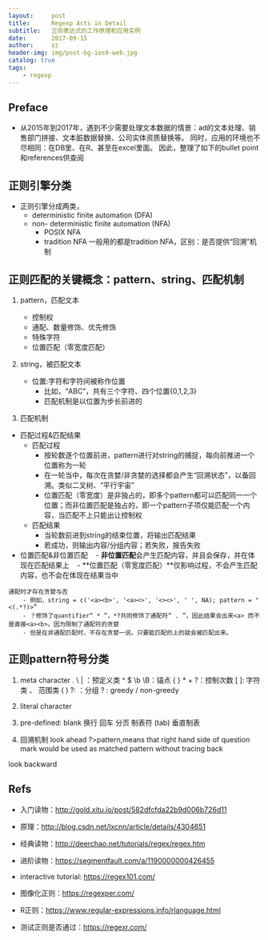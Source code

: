 ```yaml
---
layout:     post
title:      Regexp Acts in Detail 
subtitle:   正则表达式的工作原理和应用实例
date:       2017-09-15
author:     zz
header-img: img/post-bg-ios9-web.jpg
catalog: true
tags:
    - regexp
---
```




## Preface
- 从2015年到2017年，遇到不少需要处理文本数据的情景：ad的文本处理、销售部门拼接、文本脏数据替换、公司实体资质替换等。
同时，应用的环境也不尽相同：在DB里、在R、甚至在excel里面。
因此，整理了如下的bullet point和references供查阅

## 正则引擎分类
- 正则引擎分成两类，
    - deterministic finite automation (DFA)
    - non- deterministic finite automation (NFA)
        - POSIX NFA
        - tradition NFA
一般用的都是tradition NFA，区别：是否提供“回溯”机制

## 正则匹配的关键概念：pattern、string、匹配机制
1. pattern，匹配文本
    - 控制权
    - 通配、数量修饰、优先修饰
    - 特殊字符
    - 位置匹配（零宽度匹配）

2. string，被匹配文本
    - 位置:字符和字符间被称作位置 
      - 比如，“ABC”，共有三个字符、四个位置{0,1,2,3}
      - 匹配机制是以位置为步长前进的

3. 匹配机制
- 匹配过程&匹配结果
    - 匹配过程
        - 按轮数逐个位置前进，pattern进行对string的捕捉，每向前推进一个位置称为一轮
        - 在一轮当中，每次在贪婪/非贪婪的选择都会产生“回溯状态”，以备回溯。类似二叉树、“平行宇宙”
        - 位置匹配（零宽度）是非独占的，即多个pattern都可以匹配同一一个位置；而非位置匹配是独占的，即一个pattern子项仅能匹配一个内容，当匹配不上只能出让控制权
    - 匹配结果
        - 当轮数前进到string的结束位置，将输出匹配结果
        - 若成功，则输出内容/分组内容；若失败，报告失败
- 位置匹配&非位置匹配
    - **非位置匹配**会产生匹配内容，并且会保存，并在体现在匹配结果上
    - **位置匹配（零宽度匹配）**仅影响过程，不会产生匹配内容，也不会在体现在结果当中


```
通配时才存在贪婪与否
    - 例如，string = c('<a><b>', '<a><>', '<><>', ' ', NA); pattern = "<(.*?)>” 
    - ？修饰了quantifier“ * ”，*?共同修饰了通配符“ . ”，因此结果会出来<a> 而不是直接<a><b>。因为限制了通配符的贪婪 
    - 但是在非通配匹配时，不存在贪婪一说。只要能匹配的上的就会被匹配出来。
```

## 正则pattern符号分类

1. meta character 
. \  | ：预定义类
^ $ \b \B：锚点
{ } * + ?：控制次数
[ ]: 字符类 、 范围类
( )  ?:  ：分组
? : greedy / non-greedy
    

2. literal character 

3. pre-defined:
blank 
换行
回车
分页
制表符 (tab)
垂直制表


4. 回溯机制
look ahead ?>pattern,means that right hand side of question mark would be used as matched pattern without tracing back  

look backward


## Refs
- 入门读物：http://gold.xitu.io/post/582dfcfda22b9d006b726d11

- 原理：http://blog.csdn.net/lxcnn/article/details/4304651

- 经典读物：http://deerchao.net/tutorials/regex/regex.htm

- 进阶读物：https://segmentfault.com/a/1190000000426455

- interactive tutorial: https://regex101.com/

- 图像化正则：https://regexper.com/

- R正则：https://www.regular-expressions.info/rlanguage.html

- 测试正则是否通过：https://regexr.com/













